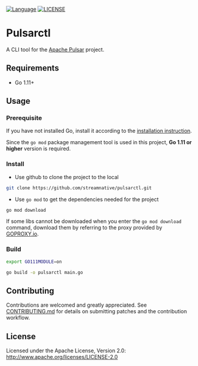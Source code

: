 <!--

    Licensed to the Apache Software Foundation (ASF) under one
    or more contributor license agreements.  See the NOTICE file
    distributed with this work for additional information
    regarding copyright ownership.  The ASF licenses this file
    to you under the Apache License, Version 2.0 (the
    "License"); you may not use this file except in compliance
    with the License.  You may obtain a copy of the License at

      http://www.apache.org/licenses/LICENSE-2.0

    Unless required by applicable law or agreed to in writing,
    software distributed under the License is distributed on an
    "AS IS" BASIS, WITHOUT WARRANTIES OR CONDITIONS OF ANY
    KIND, either express or implied.  See the License for the
    specific language governing permissions and limitations
    under the License.

-->

[![Language](https://img.shields.io/badge/Language-Go-blue.svg)](https://golang.org/)
[![LICENSE](https://img.shields.io/hexpm/l/pulsar.svg)](https://github.com/streamnative/pulsarctl/blob/master/LICENSE)

# Pulsarctl

A CLI tool for the [Apache Pulsar](https://pulsar.incubator.apache.org/) project.

## Requirements

- Go 1.11+

## Usage

### Prerequisite

If you have not installed Go, install it according to the [installation instruction](http://golang.org/doc/install).

Since the `go mod` package management tool is used in this project, **Go 1.11 or higher** version is required.

### Install

- Use github to clone the project to the local

```bash
git clone https://github.com/streamnative/pulsarctl.git
```

- Use `go mod` to get the dependencies needed for the project

```bash
go mod download
```

If some libs cannot be downloaded when you enter the `go mod download` command, download them by referring to the proxy provided by [GOPROXY.io](https://goproxy.io/).

### Build

```bash
export GO111MODULE=on

go build -o pulsarctl main.go
```

## Contributing

Contributions are welcomed and greatly appreciated. See [CONTRIBUTING.md](CONTRIBUTING.md) for details on submitting patches and the contribution workflow.

## License

Licensed under the Apache License, Version 2.0: http://www.apache.org/licenses/LICENSE-2.0
